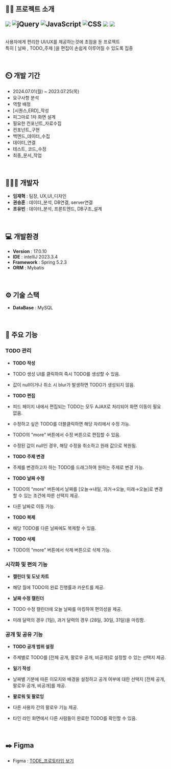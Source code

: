 <div style="display: flex; flex-direction:row;">
    <h2>👨‍🏫 프로젝트 소개
        <p style="width:12px"></p>
        <img src="https://img.shields.io/badge/spring-6DB33F?style=flat&logo=spring&logoColor=white">
        <img src="https://img.shields.io/badge/jquery-0769AD?style=flat&logo=jquery&logoColor=white" alt="jQuery">
        <img src="https://img.shields.io/badge/javascript-F7DF1E?style=flat&logo=javascript&logoColor=black"
            alt="JavaScript">
        <img src="https://img.shields.io/badge/css-1572B6?style=flat&logo=css3&logoColor=white" alt="CSS">
        <img src="https://img.shields.io/badge/mysql-4479A1?style=flat&logo=mysql&logoColor=white">
        <img src="https://img.shields.io/badge/github-181717?style=flat&logo=github&logoColor=white">
    </h2>

</div>

사용자에게 편리한 UI/UX를 제공하는것에 초점을 둔 프로젝트 <br>
특히 [ 날짜 , TODO_주제 ]을 편집이 손쉽게 이루어질 수 있도록 집중

<br>

## ⏲️ 개발 기간
- 2024.07.01(월) ~ 2023.07.25(목)
- 요구사항 분석
- 역할 배정
- [시퀀스,ERD]_작성
- 피그마로 1차 화면 설계
- 필요한 컨포넌트_자료수집
- 컨포넌트_구현
- 백엔드_데이터_수집
- 데이터_연결
- 테스트, 코드_수정
- 최종_문서_작업

<br>

## 🧑‍🤝‍🧑 개발자
- **임재혁** : 팀장, UX,UI_디자인
- **권승훈** : 데이터_분석, DB연결, server연결
- **조유빈** : 데이터_분석, 프론트엔드, DB구조_설계

<br>

## 💻 개발환경
- **Version** : 17.0.10
- **IDE** : intelliJ 2023.3.4
- **Framework** : Spring 5.2.3
- **ORM** : Mybatis

<br>

## ⚙️ 기술 스택
- **DataBase** : MySQL

<br>

## 📌 주요 기능
### TODO 관리
- **TODO 작성**
- TODO 생성 UI를 클릭하여 즉시 TODO를 생성할 수 있음.
- 값이 null이거나 취소 시 blur가 발생하면 TODO가 생성되지 않음.

- **TODO 편집**
- 피드 페이지 내에서 편집되는 TODO는 모두 AJAX로 처리되어 화면 이동이 필요 없음.
- 수정하고 싶은 TODO를 더블클릭하면 해당 자리에서 수정 가능.
- TODO의 "more" 버튼에서 수정 버튼으로 편집할 수 있음.
- 수정된 값이 null인 경우, 해당 수정을 취소하고 원래 값으로 복원됨.

- **TODO 주제 변경**
- 주제를 변경하고자 하는 TODO를 드래그하여 원하는 주제로 변경 가능.

- **TODO 날짜 수정**
- TODO의 "more" 버튼에서 날짜를 [오늘→내일, 과거→오늘, 미래→오늘]로 변경할 수 있는 조건에 따른 선택지 제공.
- 다른 날짜로 이동 가능.

- **TODO 복제**
- 해당 TODO를 다른 날짜에도 복제할 수 있음.

- **TODO 삭제**
- TODO의 "more" 버튼에서 삭제 버튼으로 삭제 가능.

### 시각화 및 편의 기능
- **캘린더 및 도넛 차트**
- 해당 월에 TODO의 완료 진행률과 카운트를 제공.

- **날짜 수정 캘린더**
- TODO 수정 캘린더에 오늘 날짜를 마킹하여 편의성을 제공.
- 미래 달력의 경우 (1일), 과거 달력의 경우 (28일, 30일, 31일)을 마킹함.

### 공개 및 공유 기능
- **TODO 공개 범위 설정**
- 주제별로 TODO를 [전체 공개, 팔로우 공개, 비공개]로 설정할 수 있는 선택지 제공.

- **일기 작성**
- 날짜별 기분에 따른 이모지와 배경을 설정하고 공개 여부에 대한 선택지 [전체 공개, 팔로우 공개, 비공개]를 제공.

- **팔로워 및 팔로잉**
- 다른 사용자 간의 팔로우 기능 제공.
- 타인 라인 화면에서 다른 사람들이 완료한 TODO를 확인할 수 있음.

<br>

## ✒️ Figma
- Figma : [ TODE_프로토타입 보기
](https://www.figma.com/proto/tMgkRWVhFeoeY46mDktsQ2/%EB%A0%88%ED%8D%BC%EB%9F%B0%EC%8A%A4?node-id=215-1225/)
